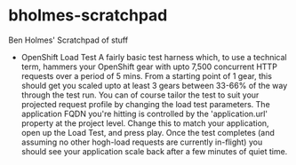 bholmes-scratchpad
==================

Ben Holmes' Scratchpad of stuff

* OpenShift Load Test
  A fairly basic test harness which, to use a technical term, hammers your OpenShift gear with upto 7,500 concurrent HTTP requests over a period of 5 mins. From a starting point of 1 gear, this should get you scaled upto at least 3 gears between 33-66% of the way through the test run. You can of course tailor the test to suit your projected request profile by changing the load test parameters.
  The application FQDN you're hitting is controlled by the 'application.url' property at the project level. Change this to match your application, open up the Load Test, and press play.
  Once the test completes (and assuming no other hogh-load requests are currently in-flight) you should see your application scale back after a few minutes of quiet time. 